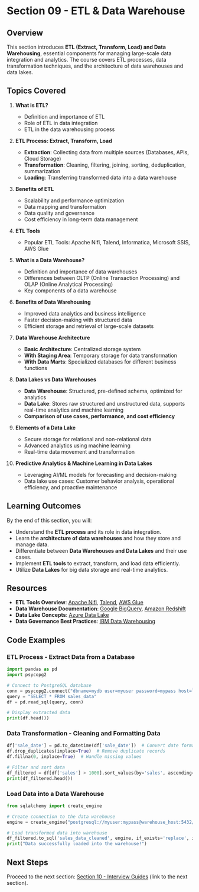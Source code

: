 # Section 09 - ETL & Data Warehouse

## Overview
This section introduces **ETL (Extract, Transform, Load) and Data Warehousing**, essential components for managing large-scale data integration and analytics. The course covers ETL processes, data transformation techniques, and the architecture of data warehouses and data lakes.

## Topics Covered
1. **What is ETL?**
   - Definition and importance of ETL
   - Role of ETL in data integration
   - ETL in the data warehousing process

2. **ETL Process: Extract, Transform, Load**
   - **Extraction**: Collecting data from multiple sources (Databases, APIs, Cloud Storage)
   - **Transformation**: Cleaning, filtering, joining, sorting, deduplication, summarization
   - **Loading**: Transferring transformed data into a data warehouse

3. **Benefits of ETL**
   - Scalability and performance optimization
   - Data mapping and transformation
   - Data quality and governance
   - Cost efficiency in long-term data management

4. **ETL Tools**
   - Popular ETL Tools: Apache Nifi, Talend, Informatica, Microsoft SSIS, AWS Glue

5. **What is a Data Warehouse?**
   - Definition and importance of data warehouses
   - Differences between OLTP (Online Transaction Processing) and OLAP (Online Analytical Processing)
   - Key components of a data warehouse

6. **Benefits of Data Warehousing**
   - Improved data analytics and business intelligence
   - Faster decision-making with structured data
   - Efficient storage and retrieval of large-scale datasets

7. **Data Warehouse Architecture**
   - **Basic Architecture**: Centralized storage system
   - **With Staging Area**: Temporary storage for data transformation
   - **With Data Marts**: Specialized databases for different business functions

8. **Data Lakes vs Data Warehouses**
   - **Data Warehouse**: Structured, pre-defined schema, optimized for analytics
   - **Data Lake**: Stores raw structured and unstructured data, supports real-time analytics and machine learning
   - **Comparison of use cases, performance, and cost efficiency**

9. **Elements of a Data Lake**
   - Secure storage for relational and non-relational data
   - Advanced analytics using machine learning
   - Real-time data movement and transformation

10. **Predictive Analytics & Machine Learning in Data Lakes**
    - Leveraging AI/ML models for forecasting and decision-making
    - Data lake use cases: Customer behavior analysis, operational efficiency, and proactive maintenance

## Learning Outcomes
By the end of this section, you will:
- Understand the **ETL process** and its role in data integration.
- Learn the **architecture of data warehouses** and how they store and manage data.
- Differentiate between **Data Warehouses and Data Lakes** and their use cases.
- Implement **ETL tools** to extract, transform, and load data efficiently.
- Utilize **Data Lakes** for big data storage and real-time analytics.

## Resources
- **ETL Tools Overview**: [Apache Nifi](https://nifi.apache.org/), [Talend](https://www.talend.com/), [AWS Glue](https://aws.amazon.com/glue/)
- **Data Warehouse Documentation**: [Google BigQuery](https://cloud.google.com/bigquery), [Amazon Redshift](https://aws.amazon.com/redshift/)
- **Data Lake Concepts**: [Azure Data Lake](https://azure.microsoft.com/en-us/products/data-lake/)
- **Data Governance Best Practices**: [IBM Data Warehousing](https://www.ibm.com/analytics/data-warehousing)

## Code Examples

### ETL Process - Extract Data from a Database
```python
import pandas as pd
import psycopg2

# Connect to PostgreSQL database
conn = psycopg2.connect("dbname=mydb user=myuser password=mypass host=localhost port=5432")
query = "SELECT * FROM sales_data"
df = pd.read_sql(query, conn)

# Display extracted data
print(df.head())
```

### Data Transformation - Cleaning and Formatting Data
```python
df['sale_date'] = pd.to_datetime(df['sale_date'])  # Convert date format
df.drop_duplicates(inplace=True)  # Remove duplicate records
df.fillna(0, inplace=True)  # Handle missing values

# Filter and sort data
df_filtered = df[df['sales'] > 1000].sort_values(by='sales', ascending=False)
print(df_filtered.head())
```

### Load Data into a Data Warehouse
```python
from sqlalchemy import create_engine

# Create connection to the data warehouse
engine = create_engine("postgresql://myuser:mypass@warehouse_host:5432/warehouse_db")

# Load transformed data into warehouse
df_filtered.to_sql('sales_data_cleaned', engine, if_exists='replace', index=False)
print("Data successfully loaded into the warehouse!")
```

## Next Steps
Proceed to the next section: [Section 10 - Interview Guides](./Section%2010%20-%20Interview%20Guides) (link to the next section).